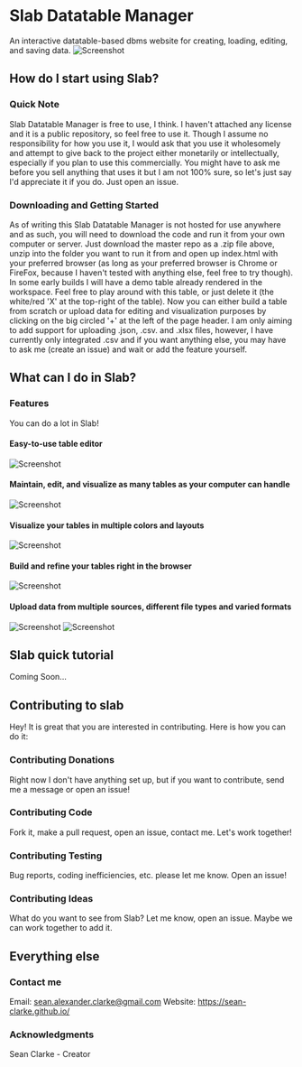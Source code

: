 # Slab Datatable Manager
An interactive datatable-based dbms website for creating, loading, editing, and saving data.
![Screenshot](https://raw.github.com/Sean-Clarke/website-dbms/screenshots/tablebuilding.png?raw=true "Easy editing functionality")

## How do I start using Slab?
### Quick Note
Slab Datatable Manager is free to use, I think. I haven't attached any license and it is a public repository, so feel free to use it. Though I assume no responsibility for how you use it, I would ask that you use it wholesomely and attempt to give back to the project either monetarily or intellectually, especially if you plan to use this commercially. You might have to ask me before you sell anything that uses it but I am not 100% sure, so let's just say I'd appreciate it if you do. Just open an issue.

### Downloading and Getting Started
As of writing this Slab Datatable Manager is not hosted for use anywhere and as such, you will need to download the code and run it from your own computer or server. Just download the master repo as a .zip file above, unzip into the folder you want to run it from and open up index.html with your preferred browser (as long as your preferred browser is Chrome or FireFox, because I haven't tested with anything else, feel free to try though). In some early builds I will have a demo table already rendered in the workspace. Feel free to play around with this table, or just delete it (the white/red 'X' at the top-right of the table). Now you can either build a table from scratch or upload data for editing and visualization purposes by clicking on the big circled '+' at the left of the page header. I am only aiming to add support for uploading .json, .csv. and .xlsx files, however, I have currently only integrated .csv and if you want anything else, you may have to ask me (create an issue) and wait or add the feature yourself.

## What can I do in Slab?
### Features
You can do a lot in Slab!
#### Easy-to-use table editor
![Screenshot](https://raw.github.com/Sean-Clarke/website-dbms/screenshots/editor.png?raw=true "Easy editing functionality")
#### Maintain, edit, and visualize as many tables as your computer can handle
![Screenshot](https://raw.github.com/Sean-Clarke/website-dbms/screenshots/multitables.png?raw=true "Multiple tables support")
#### Visualize your tables in multiple colors and layouts
![Screenshot](https://raw.github.com/Sean-Clarke/website-dbms/screenshots/altrowlayout.png?raw=true "Alternating rows layout")
#### Build and refine your tables right in the browser
![Screenshot](https://raw.github.com/Sean-Clarke/website-dbms/screenshots/interfaceoptions.png?raw=true "Comprehensive interface")
#### Upload data from multiple sources, different file types and varied formats
![Screenshot](https://raw.github.com/Sean-Clarke/website-dbms/screenshots/newtable.png?raw=true "Easy editing functionality")
![Screenshot](https://raw.github.com/Sean-Clarke/website-dbms/screenshots/loadpreview.png?raw=true "Easy editing functionality")
## Slab quick tutorial
Coming Soon...
## Contributing to slab
Hey! It is great that you are interested in contributing. Here is how you can do it:
### Contributing Donations
Right now I don't have anything set up, but if you want to contribute, send me a message or open an issue!
### Contributing Code
Fork it, make a pull request, open an issue, contact me. Let's work together!
### Contributing Testing
Bug reports, coding inefficiencies, etc. please let me know. Open an issue!
### Contributing Ideas
What do you want to see from Slab? Let me know, open an issue. Maybe we can work together to add it.

## Everything else
### Contact me
Email: sean.alexander.clarke@gmail.com
Website: https://sean-clarke.github.io/
### Acknowledgments
Sean Clarke - Creator
